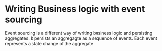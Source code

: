 # Writing Business logic with event sourcing 

Event sourcing is a different way of writing business logic and persisting 
aggregates. It persists an aggregagte as a sequence of events. 
Each event represents a state change of the aggregate 
